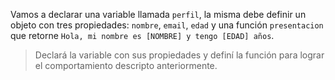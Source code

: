 Vamos a declarar una variable llamada `perfil`, la misma debe definir un objeto con tres propiedades: `nombre`, `email`, `edad` y una función `presentacion` que retorne `Hola, mi nombre es [NOMBRE] y tengo [EDAD] años`.

> Declará la variable con sus propiedades y definí la función para lograr el comportamiento descripto anteriormente.